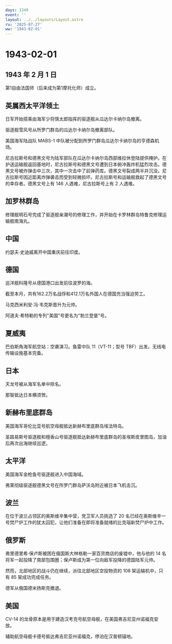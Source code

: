 ```yaml
---
days: 1249
event: ''
layout: ../../layouts/Layout.astro
ru: '2025-07-27'
ww: '1943-02-01'
---
```


# 1943-02-01

## 1943 年 2 月 1 日

第1自由法国师（后来成为第1摩托化师）成立。

## 英属西太平洋领土

日军开始搭乘由海军少将慎太郎指挥的驱逐舰从瓜达尔卡纳尔岛撤离。

驱逐舰雪风号从所罗门群岛的瓜达尔卡纳尔岛撤离部队。

美国海军陆战队 MABS-1 中队被分配到所罗门群岛瓜达尔卡纳尔岛的亨德森机场。

尼古拉斯号和德黑文号为陆军部队在瓜达尔卡纳尔岛西部维拉休登陆提供掩护。在护送运输舰返回基地时，尼古拉斯号和德黑文号遭到日本俯冲轰炸机猛烈攻击。德黑文号被炸弹击中三次，其中一次击中了前弹药库。德黑文号裂成两半并沉没。尼古拉斯号因近距离炸弹袭击而受到轻微损坏。尼古拉斯号和运输舰救起了德黑文号的幸存者。德黑文号上有
146 人遇难，尼古拉斯号上有 2 人遇难。

## 加罗林群岛

修理舰明石号完成了驱逐舰亲潮号的修理工作，并开始在卡罗林群岛特鲁克修理运输舰南海丸。

## 中国

约瑟夫·史迪威离开中国重庆前往印度。

## 德国

巡洋舰科隆号从德国港口出发前往波罗的海。

截至本月，共有162.2万名战俘和412.1万名外国人在德国充当强迫劳工。

马克西米利安·冯·韦克斯晋升为元帅。

阿道夫·希特勒的专列"美国"号更名为"勃兰登堡"号。

## 夏威夷

巴伯斯角海军航空站：空袭演习。鱼雷中队 11（VT-11；型号
TBF）出发。无线电传输设施基本完备。

## 日本

天龙号被从海军名单中除名。

那智抵达日本横须贺。

## 新赫布里底群岛

美国海军哥伦比亚号航空母舰抵达新赫布里底群岛埃法特岛。

圣路易斯号驱逐舰和檀香山号驱逐舰抵达新赫布里底群岛的圣埃斯皮里图岛，加油后再次出海继续巡逻。

## 太平洋

美国海军金枪鱼号驱逐舰进入中国海域。

弗莱彻级驱逐舰德黑文号在所罗门群岛萨沃岛附近被日本飞机击沉。

## 波兰

在位于波兰占领区的奥斯维辛集中营，党卫军人员挑选了 20
名已经在奥斯维辛一号焚尸炉工作的犹太囚犯，让他们准备在即将准备就绪的比克瑙新焚尸炉中工作。

## 俄罗斯

弗里德里希·保卢斯被困在俄国斯大林格勒一家百货商店的废墟中，他与他的 14
名将军一起投降了南部包围圈；保卢斯成为第一位向敌军投降的德国陆军元帅。

然而，北部地区的战斗仍在继续，派往北部地区空投物资的 108
架运输机中，只有 85 架成功完成任务。

德军从俄国德米扬斯克撤退。

## 美国

CV-14 的龙骨原本是用于建造汉考克号航空母舰，在美国弗吉尼亚州诺福克安放。

辅助航空母舰卡德号抵达弗吉尼亚州诺福克，停泊在汉普顿锚地。